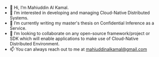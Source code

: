 - 👋 Hi, I’m Mahiuddin Al Kamal.
- 👀 I’m interested in developing and managing Cloud-Native Distributed Systems.
- 🌱 I’m currently writing my master's thesis on Confidential Inference as a Service.
- 💞️ I’m looking to collaborate on any open-source framework/project or SDK which will enable applications to make use of Cloud-Native Distributed Environment. 
- 📫 You can always reach out to me at mahiuddinalkamal@gmail.com

<!---
mahiuddinalkamal/mahiuddinalkamal is a ✨ special ✨ repository because its `README.md` (this file) appears on your GitHub profile.
You can click the Preview link to take a look at your changes.
--->
